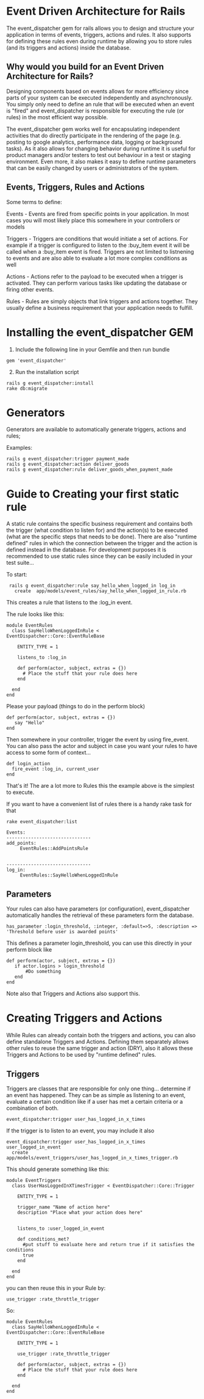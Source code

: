 Event Driven Architecture for Rails
===================================

The event_dispatcher gem for rails allows you to design and structure your application in terms of events, triggers,
actions and rules. It also supports for defining these rules even during runtime by allowing you to store rules
(and its triggers and actions) inside the database.

Why would you build for an Event Driven Architecture for Rails?
-----------------------------------------------------

Designing components based on events allows for more efficiency since parts of your system can be executed independently
and asynchronously. You simply only need to define an rule that will be executed when an event is "fired" and
event_dispatcher is responsible for executing the rule (or rules) in the most efficient way possible.

The event_dispatcher gem works well for encapsulating independent activities that do directly participate in the rendering
of the page (e.g. posting to google analytics, performance data, logging or background tasks). As it also allows for
changing behavior during runtime it is useful for product managers and/or testers to test out behaviour in a test
or staging environment. Even more, it also makes it easy to define runtime parameters that can be easily changed by
users or administrators of the system.

Events, Triggers, Rules and Actions
-----------------------------------

Some terms to define:

Events - Events are fired from specific points in your application. In most cases you will most likely place this
  somewhere in your controllers or models

Triggers - Triggers are conditions that would initiate a set of actions. For example if a trigger is configured to
  listen to the :buy_item event it will be called when a :buy_item event is fired. Triggers are not limited to listnening
  to events and are also able to evaluate a lot more complex conditions as well

Actions - Actions refer to the payload to be executed when a trigger is activated. They can perform various tasks like
  updating the database or firing other events.

Rules - Rules are simply objects that link triggers and actions together. They usually define a business requirement that
  your application needs to fulfill.

Installing the event_dispatcher GEM
===================================

1. Include the following line in your Gemfile and then run bundle

````````````````````````````````````````````````````````````````````````````````````
gem 'event_dispatcher'
````````````````````````````````````````````````````````````````````````````````````

2. Run the installation script

````````````````````````````````````````````````````````````````````````````````````
rails g event_dispatcher:install
rake db:migrate
````````````````````````````````````````````````````````````````````````````````````

Generators
===============

Generators are available to automatically generate triggers, actions and rules;

Examples:

````````````````````````````````````````````````````````````````````````````````````
rails g event_dispatcher:trigger payment_made
rails g event_dispatcher:action deliver_goods
rails g event_dispatcher:rule deliver_goods_when_payment_made
````````````````````````````````````````````````````````````````````````````````````

Guide to Creating your first static rule
=================================

A static rule contains the specific business requirement and contains both the trigger
(what condition to listen for) and the action(s) to be executed (what are the
specific steps that needs to be done). There are also "runtime defined" rules in which
the connection between the trigger and the action is defined instead in the database. For development
purposes it is recommended to use static rules since they can be easily included in your
test suite...

To start:

````````````````````````````````````````````````````````````````````````````````````
 rails g event_dispatcher:rule say_hello_when_logged_in log_in
   create  app/models/event_rules/say_hello_when_logged_in_rule.rb
````````````````````````````````````````````````````````````````````````````````````

This creates a rule that listens to the :log_in event.

The rule looks like this:

````````````````````````````````````````````````````````````````````````````````````
module EventRules
  class SayHelloWhenLoggedInRule < EventDispatcher::Core::EventRuleBase

    ENTITY_TYPE = 1

    listens_to :log_in

    def perform(actor, subject, extras = {})
      # Place the stuff that your rule does here
    end

  end
end
````````````````````````````````````````````````````````````````````````````````````


Please your payload (things to do in the perform block)

````````````````````````````````````````````````````````````````````````````````````
def perform(actor, subject, extras = {})
   say "Hello"
end
````````````````````````````````````````````````````````````````````````````````````

Then somewhere in your controller, trigger the event by using fire_event. You can also pass
the actor and subject in case you want your rules to have access to some form of context...

````````````````````````````````````````````````````````````````````````````````````
def login_action
  fire_event :log_in, current_user
end
````````````````````````````````````````````````````````````````````````````````````

That's it! The are a lot more to Rules this the example above is the simplest to execute.

If you want to have a convenient list of rules there is a handy rake task for that

````````````````````````````````````````````````````````````````````````````````````
rake event_dispatcher:list

Events:
-------------------------------
add_points:
     EventRules::AddPointsRule


-------------------------------
log_in:
     EventRules::SayHelloWhenLoggedInRule
````````````````````````````````````````````````````````````````````````````````````

Parameters
----------

Your rules can also have parameters (or configuration), event_dispatcher automatically handles the retrieval of
these parameters form the database.

````````````````````````````````````````````````````````````````````````````````````````````````````````
has_parameter :login_threshold, :integer, :default=>5, :description => 'Threshold before user is awarded points'
````````````````````````````````````````````````````````````````````````````````````````````````````````

This defines a parameter login_threshold, you can use this directly in your perform block like

````````````````````````````````````````````````````````````````````````````````````
def perform(actor, subject, extras = {})
   if actor.logins > login_threshold
       #Do something
   end
end
````````````````````````````````````````````````````````````````````````````````````

Note also that Triggers and Actions also support this.

Creating Triggers and Actions
=================================

While Rules can already contain both the triggers and actions, you can also define standalone Triggers and Actions.
Defining them separately allows other rules to reuse the same trigger and action (DRY), also it allows these
Triggers and Actions to be used by "runtime defined" rules.

Triggers
--------

Triggers are classes that are responsible for only one thing... determine if an event has happened. They can be as simple
as listening to an event, evaluate a certain condition like if a user has met a certain criteria or a combination of both.


````````````````````````````````````````````````````````````````````````````````````
event_dispatcher:trigger user_has_logged_in_x_times
````````````````````````````````````````````````````````````````````````````````````

If the trigger is to listen to an event, you may include it also

````````````````````````````````````````````````````````````````````````````````````
event_dispatcher:trigger user_has_logged_in_x_times user_logged_in_event
  create  app/models/event_triggers/user_has_logged_in_x_times_trigger.rb
````````````````````````````````````````````````````````````````````````````````````

This should generate something like this:

````````````````````````````````````````````````````````````````````````````````````
module EventTriggers
  class UserHasLoggedInXTimesTrigger < EventDispatcher::Core::Trigger

    ENTITY_TYPE = 1

    trigger_name "Name of action here"
    description "Place what your action does here"


    listens_to :user_logged_in_event

    def conditions_met?
      #put stuff to evaluate here and return true if it satisfies the conditions
      true
    end

  end
end
````````````````````````````````````````````````````````````````````````````````````

you can then reuse this in your Rule by:

````````````````````````````````````````````````````````````````````````````````````
use_trigger :rate_throttle_trigger
````````````````````````````````````````````````````````````````````````````````````

So:

````````````````````````````````````````````````````````````````````````````````````
module EventRules
  class SayHelloWhenLoggedInRule < EventDispatcher::Core::EventRuleBase

    ENTITY_TYPE = 1

    use_trigger :rate_throttle_trigger

    def perform(actor, subject, extras = {})
      # Place the stuff that your rule does here
    end

  end
end
````````````````````````````````````````````````````````````````````````````````````

